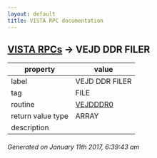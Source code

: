 ```yaml
---
layout: default
title: VISTA RPC documentation
---
```




## [VISTA RPCs](TableOfContent.md) &#8594; VEJD DDR FILER 

 property | value 
--- | --- 
 label | VEJD DDR FILER
 tag | FILE
 routine | [VEJDDDR0](http://code.osehra.org/dox/Routine_VEJDDDR0_source.html)
 return value type | ARRAY
 description | 




 ###### Generated on January 11th 2017, 6:39:43 am